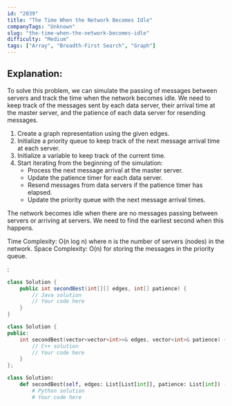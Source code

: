 ```yaml
---
id: "2039"
title: "The Time When the Network Becomes Idle"
companyTags: "Unknown"
slug: "the-time-when-the-network-becomes-idle"
difficulty: "Medium"
tags: ["Array", "Breadth-First Search", "Graph"]
---
```


## Explanation:
To solve this problem, we can simulate the passing of messages between servers and track the time when the network becomes idle. We need to keep track of the messages sent by each data server, their arrival time at the master server, and the patience of each data server for resending messages.

1. Create a graph representation using the given edges.
2. Initialize a priority queue to keep track of the next message arrival time at each server.
3. Initialize a variable to keep track of the current time.
4. Start iterating from the beginning of the simulation:
   - Process the next message arrival at the master server.
   - Update the patience timer for each data server.
   - Resend messages from data servers if the patience timer has elapsed.
   - Update the priority queue with the next message arrival times.

The network becomes idle when there are no messages passing between servers or arriving at servers. We need to find the earliest second when this happens.

Time Complexity: O(n log n) where n is the number of servers (nodes) in the network.
Space Complexity: O(n) for storing the messages in the priority queue.

:

```java
class Solution {
    public int secondBest(int[][] edges, int[] patience) {
        // Java solution
        // Your code here
    }
}
```

```cpp
class Solution {
public:
    int secondBest(vector<vector<int>>& edges, vector<int>& patience) {
        // C++ solution
        // Your code here
    }
};
```

```python
class Solution:
    def secondBest(self, edges: List[List[int]], patience: List[int]) -> int:
        # Python solution
        # Your code here
```